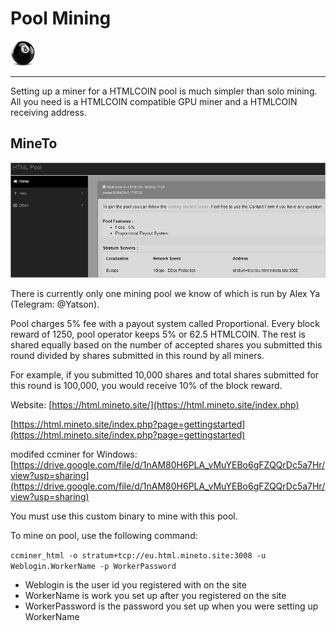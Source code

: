 # Pool Mining
![Poo](./images/pool.jpg)

----------

Setting up a miner for a HTMLCOIN pool is much simpler than solo mining. All you need is a HTMLCOIN compatible GPU miner and a HTMLCOIN receiving address. 

## MineTo

![MineTo](./images/mineto.jpg)

There is currently only one mining pool we know of which is run by Alex Ya (Telegram: @Yatson).

Pool charges 5% fee with a payout system called Proportional. Every block reward of 1250, pool operator keeps 5% or 62.5 HTMLCOIN. The rest is shared equally based on the number of accepted shares you submitted this round divided by shares submitted in this round by all miners.

For example, if you submitted 10,000 shares and total shares submitted for this round is 100,000, you would receive 10% of the block reward.

Website: [https://html.mineto.site/](https://html.mineto.site/index.php)

[https://html.mineto.site/index.php?page=gettingstarted](https://html.mineto.site/index.php?page=gettingstarted)

modifed ccminer for Windows: [https://drive.google.com/file/d/1nAM80H6PLA_vMuYEBo6gFZQQrDc5a7Hr/view?usp=sharing](https://drive.google.com/file/d/1nAM80H6PLA_vMuYEBo6gFZQQrDc5a7Hr/view?usp=sharing)

You must use this custom binary to mine with this pool.

To mine on pool, use the following command:

`ccminer_html -o stratum+tcp://eu.html.mineto.site:3008 -u Weblogin.WorkerName -p WorkerPassword`

- Weblogin is the user id you registered with on the site
- WorkerName is work you set up after you registered on the site
- WorkerPassword is the password you set up when you were setting up WorkerName